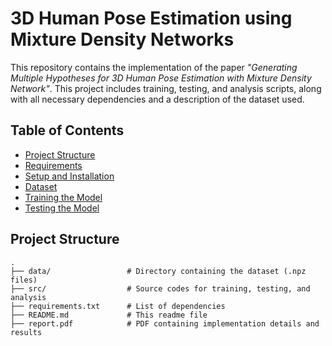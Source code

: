 # 3D Human Pose Estimation using Mixture Density Networks

This repository contains the implementation of the paper *"Generating Multiple Hypotheses for 3D Human Pose Estimation with Mixture Density Network"*. This project includes training, testing, and analysis scripts, along with all necessary dependencies and a description of the dataset used.

## Table of Contents
- [Project Structure](#project-structure)
- [Requirements](#requirements)
- [Setup and Installation](#setup-and-installation)
- [Dataset](#dataset)
- [Training the Model](#training-the-model)
- [Testing the Model](#testing-the-model)

## Project Structure

```plaintext
.
├── data/                 # Directory containing the dataset (.npz files)
├── src/                  # Source codes for training, testing, and analysis
├── requirements.txt      # List of dependencies
├── README.md             # This readme file
├── report.pdf            # PDF containing implementation details and results
